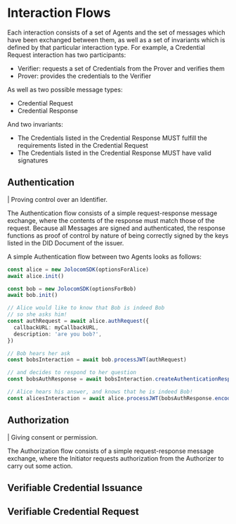 # Interaction Flows

Each interaction consists of a set of Agents and the set of messages which have been exchanged between them, as well as a set of invariants which is defined by that particular interaction type. For example, a Credential Request interaction has two participants:

- Verifier: requests a set of Credentials from the Prover and verifies them
- Prover: provides the credentials to the Verifier

As well as two possible message types:

- Credential Request
- Credential Response

And two invariants:

- The Credentials listed in the Credential Response MUST fulfill the requirements listed in the Credential Request
- The Credentials listed in the Credential Response MUST have valid signatures

## Authentication

| Proving control over an Identifier.

The Authentication flow consists of a simple request-response message exchange, where the contents of the response must match those of the request. Because all Messages are signed and authenticated, the response functions as proof of control by nature of being correctly signed by the keys listed in the DID Document of the issuer.

A simple Authentication flow between two Agents looks as follows:

```typescript
const alice = new JolocomSDK(optionsForAlice)
await alice.init()

const bob = new JolocomSDK(optionsForBob)
await bob.init()

// Alice would like to know that Bob is indeed Bob
// so she asks him!
const authRequest = await alice.authRequest({
  callbackURL: myCallbackURL,
  description: 'are you bob?',
})

// Bob hears her ask
const bobsInteraction = await bob.processJWT(authRequest)

// and decides to respond to her question
const bobsAuthResponse = await bobsInteraction.createAuthenticationResponse()

// Alice hears his answer, and knows that he is indeed Bob!
const alicesInteraction = await alice.processJWT(bobsAuthResponse.encode())
```

## Authorization

| Giving consent or permission.

The Authorization flow consists of a simple request-response message exchange, where the Initiator requests authorization from the Authorizer to carry out some action.

## Verifiable Credential Issuance

## Verifiable Credential Request

